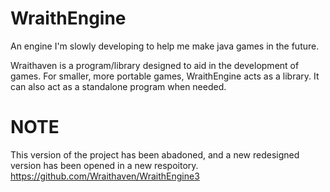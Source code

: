 WraithEngine
============

An engine I'm slowly developing to help me make java games in the future.

Wraithaven is a program/library designed to aid in the development of games. For smaller, more portable games, WraithEngine acts as a library. It can also act as a standalone program when needed.


# NOTE
This version of the project has been abadoned, and a new redesigned version has been opened in a new respoitory.
https://github.com/Wraithaven/WraithEngine3 

